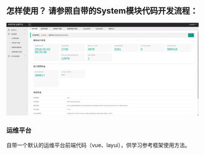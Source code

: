 ## 怎样使用？ 请参照自带的System模块代码开发流程：

![alt text](/2019-02-02.png)

### 运维平台
自带一个默认的运维平台前端代码（vue、layui），供学习参考框架使用方法。

